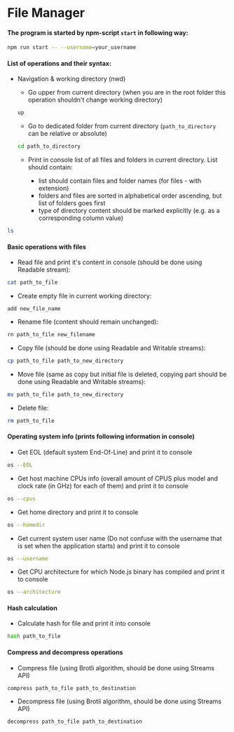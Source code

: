 # File Manager

#### The program is started by npm-script `start` in following way:

```bash
npm run start -- --username=your_username
```

#### List of operations and their syntax:

- Navigation & working directory (nwd)

  - Go upper from current directory (when you are in the root folder this operation shouldn't change working directory)

  ```bash
  up
  ```

  - Go to dedicated folder from current directory (`path_to_directory` can be relative or absolute)

  ```bash
  cd path_to_directory
  ```

  - Print in console list of all files and folders in current directory. List should contain:

    - list should contain files and folder names (for files - with extension)
    - folders and files are sorted in alphabetical order ascending, but list of folders goes first
    - type of directory content should be marked explicitly (e.g. as a corresponding column value)

```bash
ls
```

#### Basic operations with files

- Read file and print it's content in console (should be done using Readable stream):

```bash
cat path_to_file
```

- Create empty file in current working directory:

```baash
add new_file_name
```

- Rename file (content should remain unchanged):

```bash
rn path_to_file new_filename
```

- Copy file (should be done using Readable and Writable streams):

```bash
cp path_to_file path_to_new_directory
```

- Move file (same as copy but initial file is deleted, copying part should be done using Readable and Writable streams):

```bash
mv path_to_file path_to_new_directory
```

- Delete file:

```bash
rm path_to_file
```

#### Operating system info (prints following information in console)

- Get EOL (default system End-Of-Line) and print it to console

```bash
os --EOL
```

- Get host machine CPUs info (overall amount of CPUS plus model and clock rate (in GHz) for each of them) and print it to console

```bash
os --cpus
```

- Get home directory and print it to console

```bash
os --homedir
```

- Get current system user name (Do not confuse with the username that is set when the application starts) and print it to console

```bash
os --username
```

- Get CPU architecture for which Node.js binary has compiled and print it to console

```bash
os --architecture
```

#### Hash calculation

- Calculate hash for file and print it into console

```bash
hash path_to_file
```

#### Compress and decompress operations

- Compress file (using Brotli algorithm, should be done using Streams API)

```bash
compress path_to_file path_to_destination
```

- Decompress file (using Brotli algorithm, should be done using Streams API)

```bash
decompress path_to_file path_to_destination
```

